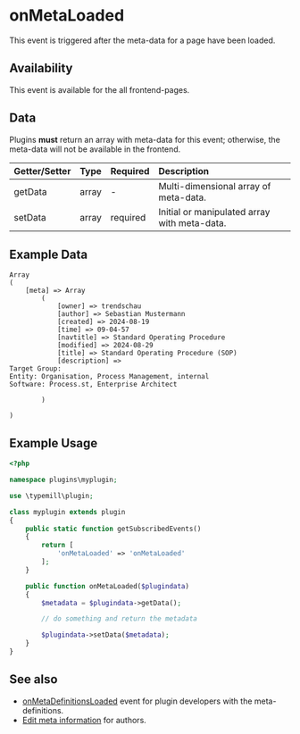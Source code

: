 # onMetaLoaded

This event is triggered after the meta-data for a page have been loaded. 

## Availability

This event is available for the all frontend-pages.

## Data

Plugins **must** return an array with meta-data for this event; otherwise, the meta-data will not be available in the frontend.

| Getter/Setter | Type | Required | Description | 
|:---|:---|:---|:---|
| getData | array | - | Multi-dimensional array of meta-data. | 
| setData | array | required | Initial or manipulated array with meta-data. |

## Example Data

```
Array
(
    [meta] => Array
        (
            [owner] => trendschau
            [author] => Sebastian Mustermann
            [created] => 2024-08-19
            [time] => 09-04-57
            [navtitle] => Standard Operating Procedure
            [modified] => 2024-08-29
            [title] => Standard Operating Procedure (SOP)
            [description] => 
Target Group: 
Entity: Organisation, Process Management, internal
Software: Process.st, Enterprise Architect

        )

)
```

## Example Usage

```php
<?php

namespace plugins\myplugin;

use \typemill\plugin;

class myplugin extends plugin
{
    public static function getSubscribedEvents()
    {
        return [
            'onMetaLoaded' => 'onMetaLoaded'
        ];
    }

    public function onMetaLoaded($plugindata)
    {
        $metadata = $plugindata->getData();

        // do something and return the metadata

        $plugindata->setData($metadata);
    }
}
```

## See also

* [onMetaDefinitionsLoaded](/plugin-developers/plugin-events/onmetadefinitionsloaded) event for plugin developers with the meta-definitions.
* [Edit meta information](/author-guide/edit-meta-information) for authors.

